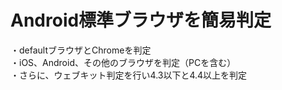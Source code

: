 # Android標準ブラウザを簡易判定
・defaultブラウザとChromeを判定  
・iOS、Android、その他のブラウザを判定（PCを含む）  
・さらに、ウェブキット判定を行い4.3以下と4.4以上を判定  

